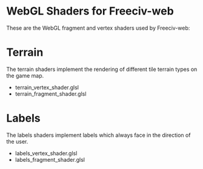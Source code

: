 WebGL Shaders for Freeciv-web
=============================

These are the WebGL fragment and vertex shaders used by Freeciv-web:

Terrain
=======
The terrain shaders implement the rendering of different tile terrain types
on the game map.

* terrain_vertex_shader.glsl
* terrain_fragment_shader.glsl


Labels
======
The labels shaders implement labels which always face in the direction of the user.
* labels_vertex_shader.glsl
* labels_fragment_shader.glsl



